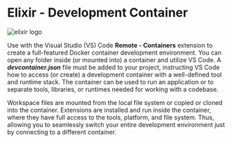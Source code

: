 # Elixir - Development Container
![elixir logo](https://elixir-lang.org/images/logo/logo.png)

Use with the Visual Studio (VS) Code **Remote - Containers** extension to create a full-featured Docker container development environment.  You can open any folder inside (or mounted into) a container and utilize VS Code.  A ***devcontainer.json*** file must be added to your project, instructing VS Code how to access (or create) a development container with a well-defined tool and runtime stack.  The container can be used to run an application or to separate tools, libraries, or runtimes needed for working with a codebase.

Workspace files are mounted from the local file system or copied or cloned into the container.  Extensions are installed and run inside the container, where they have full access to the tools, platform, and file system.  Thus, allowing you to seamlessly switch your entire development environment just by connecting to a different container.
